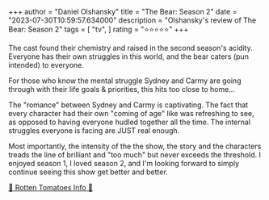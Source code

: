 +++
author = "Daniel Olshansky"
title = "The Bear: Season 2"
date = "2023-07-30T10:59:57.634000"
description = "Olshansky's review of The Bear: Season 2"
tags = [
    "tv",
]
rating = "⭐⭐⭐⭐⭐"
+++

The cast found their chemistry and raised in the second season's acidity. Everyone has their own struggles in this world, and the bear caters (pun intended) to everyone.

For those who know the mental struggle Sydney and Carmy are going through with their life goals & priorities, this hits too close to home...

The "romance" between Sydney and Carmy is captivating. The fact that every character had their own "coming of age" like was refreshing to see, as opposed to having everyone hudled together all the time. The internal struggles everyone is facing are JUST real enough.

Most importantly, the intensity of the the show, the story and the characters treads the line of brilliant and "too much" but never exceeds the threshold. I enjoyed season 1, I loved season 2, and I'm looking forward to simply continue seeing this show get better and better.

[🍅 Rotten Tomatoes Info 🍅](https://www.rottentomatoes.com/tv/the_bear/s02)
